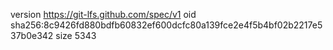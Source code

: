 version https://git-lfs.github.com/spec/v1
oid sha256:8c9426fd880bdfb60832ef600dcfc80a139fce2e4f5b4bf02b2217e537b0e342
size 5343
